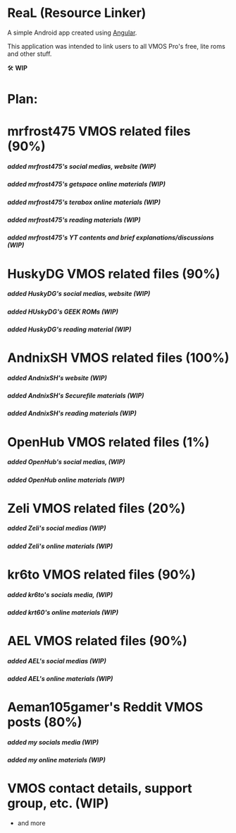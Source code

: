 # ReaL (Resource Linker)

A simple Android app created using [Angular](https://angular.io).

This application was intended to link users to all VMOS Pro's free, lite roms and other stuff.

🛠️ **WIP**

# Plan:
# mrfrost475 VMOS related files (90%)
  ##### added mrfrost475's social medias, website (WIP)
  ##### added mrfrost475's getspace online materials (WIP)
  ##### added mrfrost475's terabox online materials (WIP)
  ##### added mrfrost475's reading materials (WIP)
  ##### added mrfrost475's YT contents and brief explanations/discussions (WIP)
# HuskyDG VMOS related files (90%)
  ##### added HuskyDG's social medias, website (WIP)
  ##### added HUskyDG's GEEK ROMs (WIP)
  ##### added HuskyDG's reading material (WIP)
# AndnixSH VMOS related files (100%)
  ##### added AndnixSH's website (WIP)
  ##### added AndnixSH's Securefile materials (WIP)
  ##### added AndnixSH's reading materials (WIP)
# OpenHub VMOS related files (1%)
  ##### added OpenHub's social medias, (WIP)
  ##### added OpenHub online materials (WIP)
# Zeli VMOS related files (20%)
  ##### added Zeli's social medias (WIP)
  ##### added Zeli's online materials (WIP)
# kr6to VMOS related files (90%)
  ##### added kr6to's socials media, (WIP)
  ##### added krt60's online materials (WIP)
# AEL VMOS related files (90%) 
  ##### added AEL's social medias (WIP)
  ##### added AEL's online materials (WIP)
# Aeman105gamer's Reddit VMOS posts (80%)
  ##### added my socials media (WIP)
  ##### added my online materials (WIP)
# VMOS contact details, support group, etc. (WIP)
- and more




